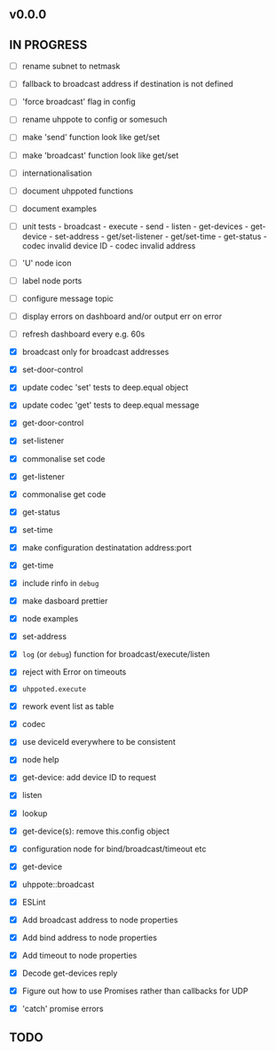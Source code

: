 ## v0.0.0

## IN PROGRESS

- [ ] rename subnet to netmask
- [ ] fallback to broadcast address if destination is not defined
- [ ] 'force broadcast' flag in config
- [ ] rename uhppote to config or somesuch
- [ ] make 'send' function look like get/set
- [ ] make 'broadcast' function look like get/set
- [ ] internationalisation
- [ ] document uhppoted functions
- [ ] document examples
- [ ] unit tests
      - broadcast
      - execute
      - send
      - listen
      - get-devices
      - get-device
      - set-address
      - get/set-listener
      - get/set-time
      - get-status
      - codec invalid device ID
      - codec invalid address

- [ ] 'U' node icon
- [ ] label node ports
- [ ] configure message topic
- [ ] display errors on dashboard and/or output err on error
- [ ] refresh dashboard every e.g. 60s

- [x] broadcast only for broadcast addresses
- [x] set-door-control
- [x] update codec 'set' tests to deep.equal object
- [x] update codec 'get' tests to deep.equal message
- [x] get-door-control
- [x] set-listener
- [x] commonalise set code
- [x] get-listener
- [x] commonalise get code
- [x] get-status
- [x] set-time
- [x] make configuration destinatation address:port
- [x] get-time
- [x] include rinfo in `debug`
- [x] make dasboard prettier
- [x] node examples
- [x] set-address
- [x] `log` (or `debug`) function for broadcast/execute/listen
- [x] reject with Error on timeouts
- [x] `uhppoted.execute`
- [x] rework event list as table
- [x] codec
- [x] use deviceId everywhere to be consistent
- [x] node help
- [x] get-device: add device ID to request
- [x] listen
- [x] lookup
- [x] get-device(s): remove this.config object
- [x] configuration node for bind/broadcast/timeout etc
- [x] get-device
- [x] uhppote::broadcast
- [x] ESLint
- [x] Add broadcast address to node properties
- [x] Add bind address to node properties
- [x] Add timeout to node properties
- [x] Decode get-devices reply
- [x] Figure out how to use Promises rather than callbacks for UDP
- [x] 'catch' promise errors

## TODO


